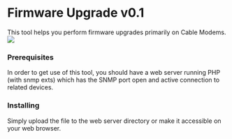 # Firmware Upgrade v0.1

This tool helps you perform firmware upgrades primarily on Cable Modems.
<img src="https://asmart.ams3.cdn.digitaloceanspaces.com/repo/firmware-upgrade/show.gif" />

### Prerequisites

In order to get use of this tool, you should have a web server running PHP (with snmp exts) which has the SNMP port open and active connection to related devices.

### Installing

Simply upload the file to the web server directory or make it accessible on your web browser.
